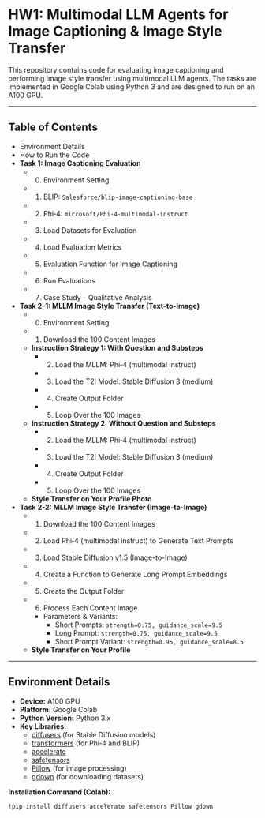 # HW1: Multimodal LLM Agents for Image Captioning & Image Style Transfer

This repository contains code for evaluating image captioning and performing image style transfer using multimodal LLM agents. The tasks are implemented in Google Colab using Python 3 and are designed to run on an A100 GPU.

---

## Table of Contents

- Environment Details
- How to Run the Code
- **Task 1: Image Captioning Evaluation**
  - 0. Environment Setting
  - 1. BLIP: `Salesforce/blip-image-captioning-base`
  - 2. Phi‑4: `microsoft/Phi-4-multimodal-instruct`
  - 3. Load Datasets for Evaluation
  - 4. Load Evaluation Metrics
  - 5. Evaluation Function for Image Captioning
  - 6. Run Evaluations
  - 7. Case Study – Qualitative Analysis
- **Task 2-1: MLLM Image Style Transfer (Text-to-Image)**
  - 0. Environment Setting
  - 1. Download the 100 Content Images
  - **Instruction Strategy 1: With Question and Substeps**
    - 2. Load the MLLM: Phi‑4 (multimodal instruct)
    - 3. Load the T2I Model: Stable Diffusion 3 (medium)
    - 4. Create Output Folder
    - 5. Loop Over the 100 Images
  - **Instruction Strategy 2: Without Question and Substeps**
    - 2. Load the MLLM: Phi‑4 (multimodal instruct)
    - 3. Load the T2I Model: Stable Diffusion 3 (medium)
    - 4. Create Output Folder
    - 5. Loop Over the 100 Images
  - **Style Transfer on Your Profile Photo**
- **Task 2-2: MLLM Image Style Transfer (Image-to-Image)**
  - 1. Download the 100 Content Images
  - 2. Load Phi‑4 (multimodal instruct) to Generate Text Prompts
  - 3. Load Stable Diffusion v1.5 (Image-to-Image)
  - 4. Create a Function to Generate Long Prompt Embeddings
  - 5. Create the Output Folder
  - 6. Process Each Content Image
    - Parameters & Variants:
      - Short Prompts: `strength=0.75, guidance_scale=9.5`
      - Long Prompt: `strength=0.75, guidance_scale=9.5`
      - Short Prompt Variant: `strength=0.95, guidance_scale=8.5`
  - **Style Transfer on Your Profile**

---

## Environment Details

- **Device:** A100 GPU  
- **Platform:** Google Colab  
- **Python Version:** Python 3.x  
- **Key Libraries:**
  - [diffusers](https://github.com/huggingface/diffusers) (for Stable Diffusion models)
  - [transformers](https://github.com/huggingface/transformers) (for Phi‑4 and BLIP)
  - [accelerate](https://github.com/huggingface/accelerate)
  - [safetensors](https://github.com/huggingface/safetensors)
  - [Pillow](https://github.com/python-pillow/Pillow) (for image processing)
  - [gdown](https://github.com/wkentaro/gdown) (for downloading datasets)

**Installation Command (Colab):**

```bash
!pip install diffusers accelerate safetensors Pillow gdown
```
